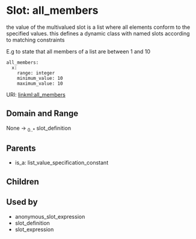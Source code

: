 
# Slot: all_members


the value of the multivalued slot is a list where all elements conform to the specified values.
this defines a dynamic class with named slots according to matching constraints

E.g to state that all members of a list are between 1 and 10
```
all_members:
  x:
    range: integer
    minimum_value: 10
    maximum_value: 10
```

URI: [linkml:all_members](https://w3id.org/linkml/all_members)


## Domain and Range

None &#8594;  <sub>0..\*</sub> slot_definition

## Parents

 *  is_a: list_value_specification_constant

## Children


## Used by

 * anonymous_slot_expression
 * slot_definition
 * slot_expression
